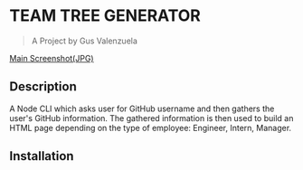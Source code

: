 # TEAM TREE GENERATOR
> A Project by Gus Valenzuela

[Main Screenshot(JPG)](Link)

## Description
A Node CLI which asks user for GitHub username and then gathers the user's GitHub information. The gathered information is then used to build an HTML page depending on the type of employee: Engineer, Intern, Manager.

## Installation

## 